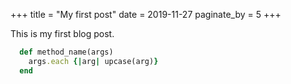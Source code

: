 +++
title = "My first post"
date = 2019-11-27
paginate_by = 5
+++

This is my first blog post.

```ruby
  def method_name(args)
    args.each {|arg| upcase(arg)}
  end
```